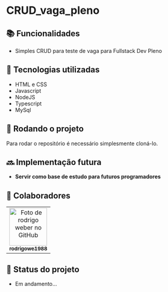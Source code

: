 # CRUD_vaga_pleno

## :books: Funcionalidades
* Simples CRUD para teste de vaga para Fullstack Dev Pleno


## :wrench: Tecnologias utilizadas
* HTML e CSS
* Javascript
* NodeJS
* Typescript
* MySql

## :rocket: Rodando o projeto
Para rodar o repositório é necessário simplesmente cloná-lo.

## :soon: Implementação futura
* <b>Servir como base de estudo para futuros programadores</b>

## :handshake: Colaboradores
<table>
  <tr>
    <td align="center">
      <a href="http://github.com/rodrigowe1988">
        <img src="https://avatars.githubusercontent.com/u/60714212?s=400&u=d21266ef77b83c62496e528f3da241bd9c665aeb&v=4" width="100px;" alt="Foto de rodrigo weber no GitHub"/><br>
        <sub>
          <b>rodrigowe1988</b>
        </sub>
      </a>
    </td>
  </tr>
</table>

## :dart: Status do projeto
* Em andamento...
